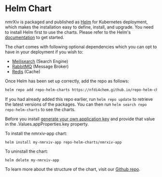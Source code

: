 # Helm Chart
nmrXiv is packaged and published as [Helm](https://helm.sh/) for Kubernetes deployment, which makes the installation easy to define, install, and upgrade.
You need to install Helm first to use the charts. Please refer to the Helm's [documentation](https://helm.sh/docs) to get started.

The chart comes with following optional dependencies which you can opt to have in your deployment if you wish to:
* [Meilisearch](https://docs.meilisearch.com/) (Search Engine)
* [RabbitMQ](https://www.rabbitmq.com/documentation.html) (Message Broker)
* [Redis](https://redis.io/documentation) (Cache)


Once Helm has been set up correctly, add the repo as follows:

```bash
helm repo add repo-helm-charts https://nfdi4chem.github.io/repo-helm-charts/
```

If you had already added this repo earlier, run `helm repo update` to retrieve
the latest versions of the packages.  You can then run `helm search repo
repo-helm-charts` to see the charts.

Before you install [generate your own application key](https://stackoverflow.com/questions/33370134/when-to-generate-a-new-application-key-in-laravel) and provide that value in the .Values.appProperties.key property.

To install the nmrxiv-app chart:

    helm install my-nmrxiv-app repo-helm-charts/nmrxiv-app

To uninstall the chart:

    helm delete my-nmrxiv-app


To learn more about the structure of the chart, visit our [Github repo](https://github.com/NFDI4Chem/repo-helm-charts).
